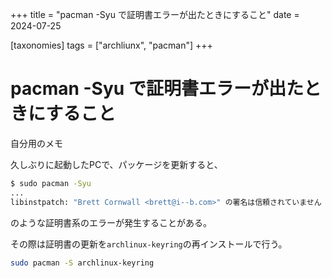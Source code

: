 +++
title = "pacman -Syu で証明書エラーが出たときにすること"
date = 2024-07-25

[taxonomies]
tags = ["archliunx", "pacman"]
+++

# pacman -Syu で証明書エラーが出たときにすること

自分用のメモ

久しぶりに起動したPCで、パッケージを更新すると、

```sh
$ sudo pacman -Syu
...
libinstpatch: "Brett Cornwall <brett@i--b.com>" の署名は信頼されていません
```

のような証明書系のエラーが発生することがある。

その際は証明書の更新を`archlinux-keyring`の再インストールで行う。

```sh
sudo pacman -S archlinux-keyring
```
